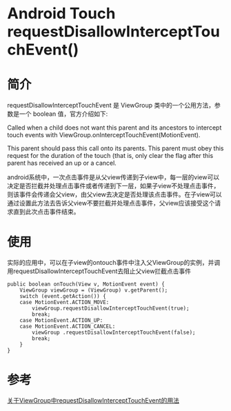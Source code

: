 <h1 style="font-size: 2.5em;"> Android Touch requestDisallowInterceptTouchEvent()</h1>
 

# 简介
requestDisallowInterceptTouchEvent 是 ViewGroup 类中的一个公用方法，参数是一个 boolean 值，官方介绍如下:

Called when a child does not want this parent and its ancestors to intercept touch events with ViewGroup.onInterceptTouchEvent(MotionEvent).

This parent should pass this call onto its parents. This parent must obey this request for the duration of the touch (that is, only clear the flag after this parent has received an up or a cancel.

android系统中，一次点击事件是从父view传递到子view中，每一层的view可以决定是否拦截并处理点击事件或者传递到下一层，如果子view不处理点击事件，则该事件会传递会父view，由父view去决定是否处理该点击事件。在子view可以通过设置此方法去告诉父view不要拦截并处理点击事件，父view应该接受这个请求直到此次点击事件结束。

# 使用

实际的应用中，可以在子view的ontouch事件中注入父ViewGroup的实例，并调用requestDisallowInterceptTouchEvent去阻止父view拦截点击事件

`````
public boolean onTouch(View v, MotionEvent event) {
    ViewGroup viewGroup = (ViewGroup) v.getParent();
    switch (event.getAction()) {
    case MotionEvent.ACTION_MOVE:
        viewGroup.requestDisallowInterceptTouchEvent(true);
        break;
    case MotionEvent.ACTION_UP:
    case MotionEvent.ACTION_CANCEL:
        viewGroup .requestDisallowInterceptTouchEvent(false);
        break;
    }
}
`````

# 参考
[关于ViewGroup中requestDisallowInterceptTouchEvent的用法](https://www.cnblogs.com/txlbupt/p/4371290.html)